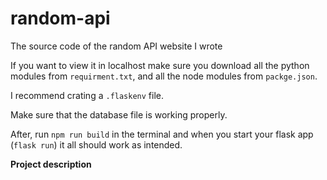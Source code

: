 # random-api
The source code of the random API website I wrote

If you want to view it in localhost make sure you download all the python modules from `requirment.txt`, and all the node modules from `packge.json`.

I recommend crating a `.flaskenv` file.

Make sure that the database file is working properly.

After, run `npm run build` in the terminal and when you start your flask app (`flask run`) it all should work as intended.

<b>Project description</b>
